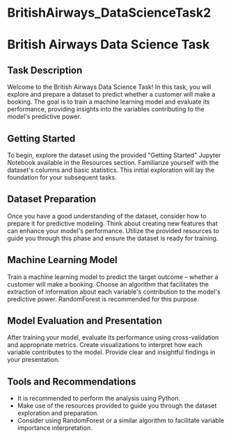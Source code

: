 # BritishAirways_DataScienceTask2


# British Airways Data Science Task

## Task Description

Welcome to the British Airways Data Science Task! In this task, you will explore and prepare a dataset to predict whether a customer will make a booking. The goal is to train a machine learning model and evaluate its performance, providing insights into the variables contributing to the model's predictive power.

## Getting Started

To begin, explore the dataset using the provided "Getting Started" Jupyter Notebook available in the Resources section. Familiarize yourself with the dataset's columns and basic statistics. This initial exploration will lay the foundation for your subsequent tasks.

## Dataset Preparation

Once you have a good understanding of the dataset, consider how to prepare it for predictive modeling. Think about creating new features that can enhance your model's performance. Utilize the provided resources to guide you through this phase and ensure the dataset is ready for training.

## Machine Learning Model

Train a machine learning model to predict the target outcome – whether a customer will make a booking. Choose an algorithm that facilitates the extraction of information about each variable's contribution to the model's predictive power. RandomForest is recommended for this purpose.

## Model Evaluation and Presentation

After training your model, evaluate its performance using cross-validation and appropriate metrics. Create visualizations to interpret how each variable contributes to the model. Provide clear and insightful findings in your presentation.

## Tools and Recommendations

- It is recommended to perform the analysis using Python.
- Make use of the resources provided to guide you through the dataset exploration and preparation.
- Consider using RandomForest or a similar algorithm to facilitate variable importance interpretation.
